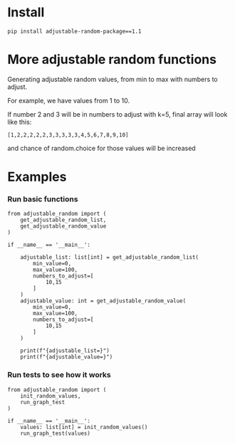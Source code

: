 # Install

```
pip install adjustable-random-package==1.1
```

# More adjustable random functions

Generating adjustable random values,
from min to max with numbers to adjust.

For example, we have values from 1 to 10.

If number 2 and 3 will be in numbers to adjust with k=5,
final array will look like this:

```
[1,2,2,2,2,2,3,3,3,3,3,4,5,6,7,8,9,10]
```

and chance of random.choice for those values
will be increased 

# Examples

### Run basic functions 

```
from adjustable_random import (
    get_adjustable_random_list,
    get_adjustable_random_value
)

if __name__ == '__main__':

    adjustable_list: list[int] = get_adjustable_random_list(
        min_value=0,
        max_value=100,
        numbers_to_adjust=[
            10,15
        ]
    )
    adjustable_value: int = get_adjustable_random_value(
        min_value=0,
        max_value=100,
        numbers_to_adjust=[
            10,15
        ]
    )

    print(f"{adjustable_list=}")
    print(f"{adjustable_value=}")

```


### Run tests to see how it works


```
from adjustable_random import (
    init_random_values,
    run_graph_test
)

if __name__ == '__main__':
    values: list[int] = init_random_values()
    run_graph_test(values)

```